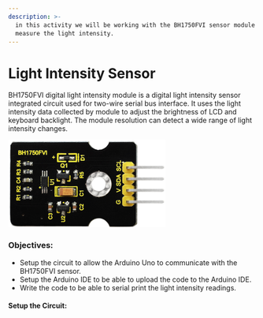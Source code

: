 ```yaml
---
description: >-
  in this activity we will be working with the BH1750FVI sensor module to
  measure the light intensity.
---
```


# Light Intensity Sensor

BH1750FVI digital light intensity module is a digital light intensity sensor integrated circuit used for two-wire serial bus interface. It uses the light intensity data collected by module to adjust the brightness of LCD and keyboard backlight. The module resolution can detect a wide range of light intensity changes.

![](../.gitbook/assets/image%20%288%29.png)

### Objectives:

* Setup the circuit to allow the Arduino Uno to communicate with the BH1750FVI sensor.
* Setup the Arduino IDE to be able to upload the code to the Arduino IDE.
* Write the code to be able to serial print the light intensity readings.

#### Setup the Circuit:



